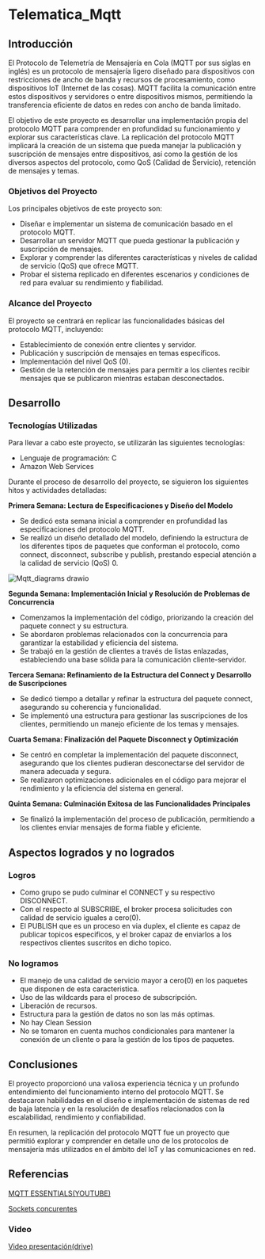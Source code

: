# Telematica_Mqtt

## Introducción

El Protocolo de Telemetría de Mensajería en Cola (MQTT por sus siglas en inglés) es un protocolo de mensajería ligero diseñado para dispositivos con restricciones de ancho de banda y recursos de procesamiento, como dispositivos IoT (Internet de las cosas). MQTT facilita la comunicación entre estos dispositivos y servidores o entre dispositivos mismos, permitiendo la transferencia eficiente de datos en redes con ancho de banda limitado.

El objetivo de este proyecto es desarrollar una implementación propia del protocolo MQTT para comprender en profundidad su funcionamiento y explorar sus características clave. La replicación del protocolo MQTT implicará la creación de un sistema que pueda manejar la publicación y suscripción de mensajes entre dispositivos, así como la gestión de los diversos aspectos del protocolo, como QoS (Calidad de Servicio), retención de mensajes y temas.

### Objetivos del Proyecto

Los principales objetivos de este proyecto son:

- Diseñar e implementar un sistema de comunicación basado en el protocolo MQTT.
- Desarrollar un servidor MQTT que pueda gestionar la publicación y suscripción de mensajes.
- Explorar y comprender las diferentes características y niveles de calidad de servicio (QoS) que ofrece MQTT.
- Probar el sistema replicado en diferentes escenarios y condiciones de red para evaluar su rendimiento y fiabilidad.

### Alcance del Proyecto

El proyecto se centrará en replicar las funcionalidades básicas del protocolo MQTT, incluyendo:

- Establecimiento de conexión entre clientes y servidor.
- Publicación y suscripción de mensajes en temas específicos.
- Implementación del nivel QoS (0).
- Gestión de la retención de mensajes para permitir a los clientes recibir mensajes que se publicaron mientras estaban desconectados.

## Desarrollo

### Tecnologías Utilizadas

Para llevar a cabo este proyecto, se utilizarán las siguientes tecnologías:

- Lenguaje de programación: C
- Amazon Web Services

Durante el proceso de desarrollo del proyecto, se siguieron los siguientes hitos y actividades detalladas:

**Primera Semana: Lectura de Especificaciones y Diseño del Modelo**
  - Se dedicó esta semana inicial a comprender en profundidad las especificaciones del protocolo MQTT.
  - Se realizó un diseño detallado del modelo, definiendo la estructura de los diferentes tipos de paquetes que conforman el protocolo, como connect, disconnect, subscribe y publish, prestando especial atención a la calidad de servicio (QoS) 0.

![Mqtt_diagrams drawio](https://github.com/santig005/Mqtt_Protocol/assets/130608466/d08680c7-0ce6-4077-91be-f68b3f717782)

**Segunda Semana: Implementación Inicial y Resolución de Problemas de Concurrencia**
  - Comenzamos la implementación del código, priorizando la creación del paquete connect y su estructura.
  - Se abordaron problemas relacionados con la concurrencia para garantizar la estabilidad y eficiencia del sistema.
  - Se trabajó en la gestión de clientes a través de listas enlazadas, estableciendo una base sólida para la comunicación cliente-servidor.

**Tercera Semana: Refinamiento de la Estructura del Connect y Desarrollo de Suscripciones**
  - Se dedicó tiempo a detallar y refinar la estructura del paquete connect, asegurando su coherencia y funcionalidad.
  - Se implementó una estructura para gestionar las suscripciones de los clientes, permitiendo un manejo eficiente de los temas y mensajes.

**Cuarta Semana: Finalización del Paquete Disconnect y Optimización**
  - Se centró en completar la implementación del paquete disconnect, asegurando que los clientes pudieran desconectarse del servidor de manera adecuada y segura.
  - Se realizaron optimizaciones adicionales en el código para mejorar el rendimiento y la eficiencia del sistema en general.

**Quinta Semana: Culminación Exitosa de las Funcionalidades Principales**
  - Se finalizó la implementación del proceso de publicación, permitiendo a los clientes enviar mensajes de forma fiable y eficiente.


## Aspectos logrados y no logrados

### Logros
- Como grupo se pudo culminar el CONNECT y su respectivo DISCONNECT.
- Con el respecto al SUBSCRIBE, el broker procesa solicitudes con calidad de servicio iguales a cero(0).
- El PUBLISH que es un proceso en via duplex, el cliente es capaz de publicar topicos especificos, y el broker capaz de enviarlos a los respectivos clientes suscritos en dicho topico.

### No logramos
- El manejo de una calidad de servicio mayor a cero(0) en los paquetes que disponen de esta caracteristica.
- Uso de las wildcards para el proceso de subscripción.
- Liberación de recursos.
- Estructura para la gestión de datos no son las más optimas.
- No hay Clean Session
- No se tomaron en cuenta muchos condicionales para mantener la conexión de un cliente o para la gestión de los tipos de paquetes.

## Conclusiones

El proyecto proporcionó una valiosa experiencia técnica y un profundo entendimiento del funcionamiento interno del protocolo MQTT. Se destacaron habilidades en el diseño e implementación de sistemas de red de baja latencia y en la resolución de desafíos relacionados con la escalabilidad, rendimiento y confiabilidad.

En resumen, la replicación del protocolo MQTT fue un proyecto que permitió explorar y comprender en detalle uno de los protocolos de mensajería más utilizados en el ámbito del IoT y las comunicaciones en red.

## Referencias

[MQTT ESSENTIALS(YOUTUBE)](https://www.youtube.com/watch?v=jTeJxQFD8Ak&list=PLRkdoPznE1EMXLW6XoYLGd4uUaB6wB0wd)

[Sockets concurentes](https://www.geeksforgeeks.org/socket-programming-cc/)


### Video

[Video presentación(drive)](https://eafit-my.sharepoint.com/:f:/g/personal/vjvilladia_eafit_edu_co/EpuXgBy5suFEuxEHIP9V95YBmIzYlwhGfVqbxrfuGP2qZg?e=kvacRB)
